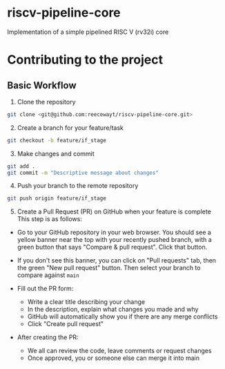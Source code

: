 # riscv-pipeline-core
Implementation of a simple pipelined RISC V (rv32i) core


# Contributing to the project
## Basic Workflow
1. Clone the repository
```bash
git clone <git@github.com:reecewayt/riscv-pipeline-core.git>
```
2. Create a branch for your feature/task
```bash
git checkout -b feature/if_stage
```
3. Make changes and commit
```bash
git add .
git commit -m "Descriptive message about changes"
```
4. Push your branch to the remote repository
```bash
git push origin feature/if_stage
```
5. Create a Pull Request (PR) on GitHub when your feature is complete  
This step is as follows: 
- Go to your GitHub repository in your web browser. You should see a yellow banner near the top with your recently pushed branch, with a green button that says  "Compare & pull request". Click that button.
- If you don't see this banner, you can click on "Pull requests" tab, then the green "New pull request" button. Then select your branch to compare against `main`
- Fill out the PR form:
    - Write a clear title describing your change
    - In the description, explain what changes you made and why
    - GitHub will automatically show you if there are any merge conflicts
    - Click "Create pull request"

- After creating the PR:
    - We all  can review the code, leave comments or request changes
    - Once approved, you or someone else  can merge it into main

